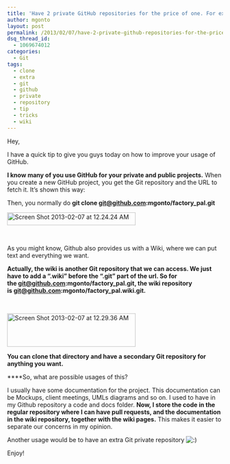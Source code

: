 ```yaml
---
title: 'Have 2 private GitHub repositories for the price of one. For example: Documentation + Coding'
author: mgonto
layout: post
permalink: /2013/02/07/have-2-private-github-repositories-for-the-price-of-one-for-example-documentation-coding/
dsq_thread_id:
  - 1069674012
categories:
  - Git
tags:
  - clone
  - extra
  - git
  - github
  - private
  - repository
  - tip
  - tricks
  - wiki
---
```

Hey,

I have a quick tip to give you guys today on how to improve your usage of GitHub.

**I know many of you use GitHub for your private and public projects.** When you create a new GitHub project, you get the Git repository and the URL to fetch it. It&#8217;s shown this way:

Then, you normally do **git clone git@github.com:mgonto/factory_pal.git**

<a rel="lightbox" href="http://gon.to/wp-content/uploads/2013/02/Screen-Shot-2013-02-07-at-12.24.24-AM.png" rel="lightbox" title="Have 2 private GitHub repositories for the price of one. For example: Documentation + Coding"><img class="aligncenter size-medium wp-image-257" alt="Screen Shot 2013-02-07 at 12.24.24 AM" src="http://gon.to/wp-content/uploads/2013/02/Screen-Shot-2013-02-07-at-12.24.24-AM-300x30.png" width="300" height="30" /></a>

&nbsp;

As you might know, Github also provides us with a Wiki, where we can put text and everything we want.

**Actually, the wiki is another Git repository that we can access. We just have to add a &#8220;.wiki&#8221; before the &#8220;.git&#8221; part of the url. So for the **git@github.com:mgonto/factory_pal.git, the wiki repository is **git@github.com:mgonto/factory_pal.wiki.git.******

&nbsp;

<a rel="lightbox" href="http://gon.to/wp-content/uploads/2013/02/Screen-Shot-2013-02-07-at-12.29.36-AM.png" rel="lightbox" title="Have 2 private GitHub repositories for the price of one. For example: Documentation + Coding"><img class="aligncenter size-medium wp-image-258" alt="Screen Shot 2013-02-07 at 12.29.36 AM" src="http://gon.to/wp-content/uploads/2013/02/Screen-Shot-2013-02-07-at-12.29.36-AM-300x78.png" width="300" height="78" /></a>

**You can clone that directory and have a secondary Git repository for anything you want.**

****So, what are possible usages of this?

I usually have some documentation for the project. This documentation can be Mockups, client meetings, UMLs diagrams and so on. I used to have in my Github repository a code and docs folder. **Now, I store the code in the regular repository where I can have pull requests, and the documentation in the wiki repository, together with the wiki pages.** This makes it easier to separate our concerns in my opinion.

Another usage would be to have an extra Git private repository <img src="http://gon.to/wp-includes/images/smilies/icon_smile.gif" alt=":)" class="wp-smiley" /> 

Enjoy!